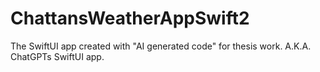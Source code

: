 # ChattansWeatherAppSwift2

The SwiftUI app created with "AI generated code" for thesis work.
A.K.A. ChatGPTs SwiftUI app.
